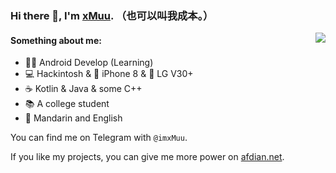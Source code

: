 ### Hi there 👋, I'm [xMuu](https://blog.ilve.me). （也可以叫我成本。）

<img align="right" src="https://github-readme-stats.vercel.app/api?username=xMuu&show_icons=true&hide_border=true&icon_color=586069&title_color=a0a9af">

#### Something about me:
- 👨‍💻 Android Develop (Learning)
- 💻 Hackintosh & 📱 iPhone 8 & 📱 LG V30+
- ☕️ Kotlin & Java & some C++
- 📚 A college student
- 💬 Mandarin and English

You can find me on Telegram with `@imxMuu`.

If you like my projects, you can give me more power on [afdian.net](https://afdian.net/@imxMuu).
